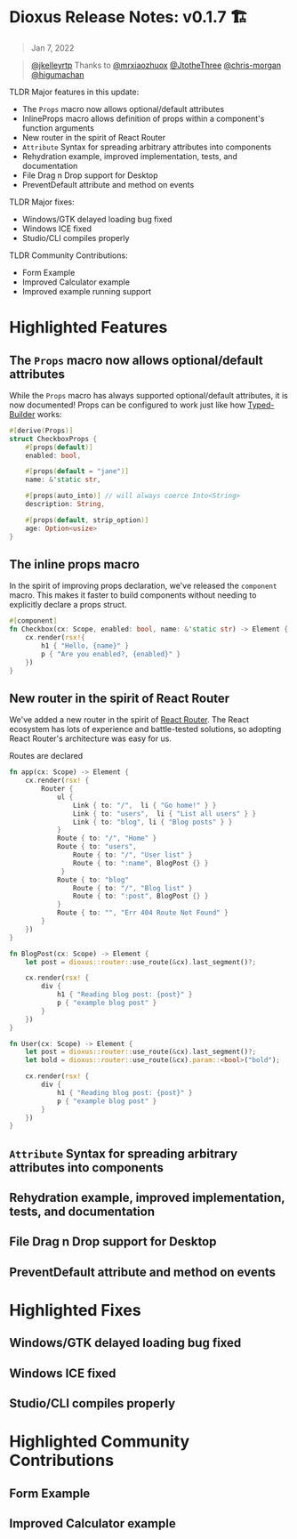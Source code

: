 # Dioxus Release Notes: v0.1.7 🏗

> Jan 7, 2022

> [@jkelleyrtp](https://github.com/jkelleyrtp)
> Thanks to [@mrxiaozhuox](https://github.com/mrxiaozhuox) [@JtotheThree](https://github.com/JtotheThree)  [@chris-morgan](https://github.com/chris-morgan) [@higumachan](https://github.com/higumachan)

TLDR Major features in this update:
- The `Props` macro now allows optional/default attributes
- InlineProps macro allows definition of props within a component's function arguments
- New router in the spirit of React Router
- `Attribute` Syntax for spreading arbitrary attributes into components
- Rehydration example, improved implementation, tests, and documentation
- File Drag n Drop support for Desktop
- PreventDefault attribute and method on events

TLDR Major fixes:
- Windows/GTK delayed loading bug fixed
- Windows ICE fixed
- Studio/CLI compiles properly

TLDR Community Contributions:
- Form Example
- Improved Calculator example
- Improved example running support

# Highlighted Features

## The `Props` macro now allows optional/default attributes

While the `Props` macro has always supported optional/default attributes, it is now documented! Props can be configured to work just like how [Typed-Builder](https://github.com/idanarye/rust-typed-builder) works:

```rust
#[derive(Props)]
struct CheckboxProps {
    #[props(default)]
    enabled: bool,

    #[props(default = "jane")]
    name: &'static str,

    #[props(auto_into)] // will always coerce Into<String>
    description: String,

    #[props(default, strip_option)]
    age: Option<usize>
}
```

## The inline props macro

In the spirit of improving props declaration, we've released the `component` macro. This makes it faster to build components without needing to explicitly declare a props struct.

```rust
#[component]
fn Checkbox(cx: Scope, enabled: bool, name: &'static str) -> Element {
    cx.render(rsx!{
        h1 { "Hello, {name}" }
        p { "Are you enabled?, {enabled}" }
    })
}
```

## New router in the spirit of React Router

We've added a new router in the spirit of [React Router](http://reactrouter.com). The React ecosystem has lots of experience and battle-tested solutions, so adopting React Router's architecture was easy for us.

Routes are declared 

```rust
fn app(cx: Scope) -> Element {
    cx.render(rsx! {
        Router {
            ul {
                Link { to: "/",  li { "Go home!" } }
                Link { to: "users",  li { "List all users" } }
                Link { to: "blog", li { "Blog posts" } }
            }
            Route { to: "/", "Home" }
            Route { to: "users",
                Route { to: "/", "User list" }
                Route { to: ":name", BlogPost {} }
             }
            Route { to: "blog"
                Route { to: "/", "Blog list" }
                Route { to: ":post", BlogPost {} }
            }
            Route { to: "", "Err 404 Route Not Found" }
        }
    })
}

fn BlogPost(cx: Scope) -> Element {
    let post = dioxus::router::use_route(&cx).last_segment()?;

    cx.render(rsx! {
        div {
            h1 { "Reading blog post: {post}" }
            p { "example blog post" }
        }
    })
}

fn User(cx: Scope) -> Element {
    let post = dioxus::router::use_route(&cx).last_segment()?;
    let bold = dioxus::router::use_route(&cx).param::<bool>("bold");

    cx.render(rsx! {
        div {
            h1 { "Reading blog post: {post}" }
            p { "example blog post" }
        }
    })
}
```

## `Attribute` Syntax for spreading arbitrary attributes into components


## Rehydration example, improved implementation, tests, and documentation


## File Drag n Drop support for Desktop


## PreventDefault attribute and method on events



# Highlighted Fixes

## Windows/GTK delayed loading bug fixed


## Windows ICE fixed


## Studio/CLI compiles properly


# Highlighted Community Contributions

## Form Example

## Improved Calculator example
